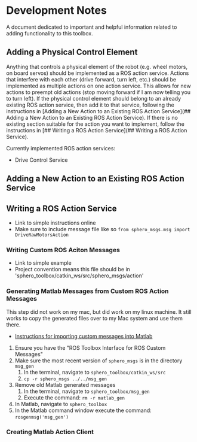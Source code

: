 # Development Notes
A document dedicated to important and helpful information related to adding functionality to this toolbox.

## Adding a Physical Control Element
Anything that controls a physical element of the robot (e.g. wheel motors, on board servos) should be implemented as a ROS action service. Actions that interfere with each other (drive forward, turn left, etc.) should be implemented as multiple actions on one action service. This allows for new actions to preempt old actions (stop moving forward if I am now telling you to turn left). If the physical control element should belong to an already existing ROS action service, then add it to that service, following the instructions in [Adding a New Action to an Existing ROS Action Service](## Adding a New Action to an Existing ROS Action Service). If there is no existing section suitable for the action you want to implement, follow the instructions in [## Writing a ROS Action Service](## Writing a ROS Action Service).

Currently implemented ROS action services:
* Drive Control Service

## Adding a New Action to an Existing ROS Action Service

## Writing a ROS Action Service
* Link to simple instructions online
* Make sure to include message file like so `from sphero_msgs.msg import DriveRawMotorsAction`

### Writing Custom ROS Aciton Messages
* Link to simple example
* Project convention means this file should be in 'sphero_toolbox/catkin_ws/src/sphero_msgs/action'

### Generating Matlab Messages from Custom ROS Action Messages 
This step did not work on my mac, but did work on my linux machine. It still works to copy the generated files over to my Mac system and use them there. 
* [Instructions for importing custom messages into Matlab](https://www.mathworks.com/help/ros/ug/ros-custom-message-support.html)
1. Ensure you have the "ROS Toolbox Interface for ROS Custom Messages"
2. Make sure the most recent version of `sphero_msgs` is in the directory `msg_gen`
    1. In the terminal, navigate to `sphero_toolbox/catkin_ws/src`
    2. `cp -r sphero_msgs ../../msg_gen`
3. Remove old Matlab generated messages
    1. In the terminal, navigate to `sphero_toolbox/msg_gen`
    2. Execute the command: `rm -r matlab_gen`
3. In Matlab, navigate to `sphero_toolbox`
4. In the Matlab command window execute the command: `rosgenmsg('msg_gen')`

### Creating Matlab Action Client
